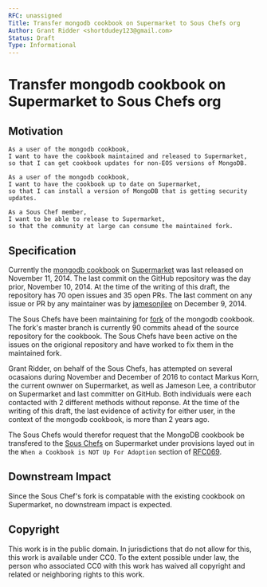 ```yaml
---
RFC: unassigned
Title: Transfer mongodb cookbook on Supermarket to Sous Chefs org
Author: Grant Ridder <shortdudey123@gmail.com>
Status: Draft
Type: Informational
---
```


# Transfer mongodb cookbook on Supermarket to Sous Chefs org

## Motivation

    As a user of the mongodb cookbook,
    I want to have the cookbook maintained and released to Supermarket,
    so that I can get cookbook updates for non-EOS versions of MongoDB.

    As a user of the mongodb cookbook,
    I want to have the cookbook up to date on Supermarket,
    so that I can install a version of MongoDB that is getting security updates.

    As a Sous Chef member,
    I want to be able to release to Supermarket,
    so that the community at large can consume the maintained fork.

## Specification

Currently the [mongodb cookbook](https://github.com/edelight/chef-mongodb)
on [Supermarket](https://supermarket.chef.io/cookbooks/mongodb) was last released
on November 11, 2014.  The last commit on the GitHub repository was the day prior,
November 10, 2014.  At the time of the writing of this draft, the repository has
70 open issues and 35 open PRs.  The last comment on any issue or PR by any
maintainer was by [jamesonjlee](https://github.com/edelight/chef-mongodb/pull/356)
on December 9, 2014.

The Sous Chefs have been maintaining for [fork](https://github.com/sous-chefs/mongodb)
of the mongodb cookbook.  The fork's master branch is currently 90 commits ahead
of the source repository for the cookbook. The Sous Chefs have been active on the issues
on the origional repository and have worked to fix them in the maintained fork.

Grant Ridder, on behalf of the Sous Chefs, has attempted on several ocasaions during
November and December of 2016 to contact Markus Korn, the current ownwer on Supermarket,
as well as Jameson Lee, a contributor on Supermarket and last committer on GitHub.
Both individuals were each contacted with 2 different methods without reponse.  At the
time of the writing of this draft, the last evidence of activity for either user, in the
context of the mongodb cookbook, is more than 2 years ago.

The Sous Chefs would therefor request that the MongoDB cookbook be transfered to the
[Sous Chefs](https://supermarket.chef.io/users/sous-chefs) on Supermarket under
provisions layed out in the `When a Cookbook is NOT Up For Adoption` section of
[RFC069](https://github.com/chef/chef-rfc/blob/master/rfc069-cookbook-adoption.md).

## Downstream Impact

Since the Sous Chef's fork is compatable with the existing cookbook on Supermarket,
no downstream impact is expected.

## Copyright

This work is in the public domain. In jurisdictions that do not allow for this,
this work is available under CC0. To the extent possible under law, the person
who associated CC0 with this work has waived all copyright and related or
neighboring rights to this work.
